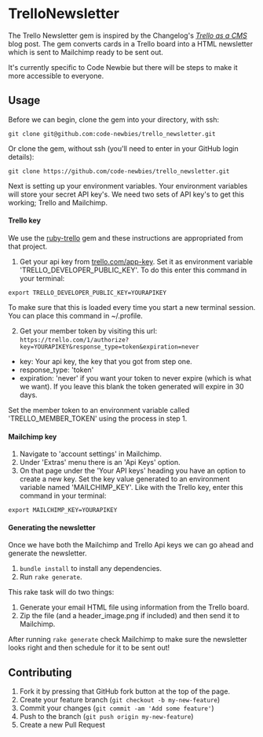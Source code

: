 # TrelloNewsletter

The Trello Newsletter gem is inspired by the Changelog's *[Trello as a CMS](https://thechangelog.com/trello-as-a-cms/)* blog post.
The gem converts cards in a Trello board into a HTML newsletter which is sent to Mailchimp ready to be sent out.

It's currently specific to Code Newbie but there will be steps to make it more accessible to everyone.

## Usage

Before we can begin, clone the gem into your directory, with ssh: 

`git clone git@github.com:code-newbies/trello_newsletter.git`

Or clone the gem, without ssh (you'll need to enter in your GitHub login details):

`git clone https://github.com/code-newbies/trello_newsletter.git`

Next is setting up your environment variables. Your environment variables will store your secret API key's. 
We need two sets of API key's to get this working; Trello and Mailchimp.

#### Trello key
We use the [ruby-trello](https://github.com/jeremytregunna/ruby-trello) gem and these instructions are appropriated from
that project.

1. Get your api key from [trello.com/app-key](https://trello.com/app-key). Set it as environment variable 'TRELLO_DEVELOPER_PUBLIC_KEY'.
To do this enter this command in your terminal:

`export TRELLO_DEVELOPER_PUBLIC_KEY=YOURAPIKEY`

To make sure that this is loaded every time you start a new terminal session. You can place this command in ~/.profile.

2. Get your member token by visiting this url: `https://trello.com/1/authorize?key=YOURAPIKEY&response_type=token&expiration=never`
  - key: Your api key, the key that you got from step one.
  - response_type: 'token'
  - expiration: 'never' if you want your token to never expire (which is what we want). If you leave this blank the token
      generated will expire in 30 days.

Set the member token to an environment variable called 'TRELLO_MEMBER_TOKEN' using the process in step 1.

#### Mailchimp key

1. Navigate to 'account settings' in Mailchimp.
2. Under 'Extras' menu there is an 'Api Keys' option.
3. On that page under the 'Your API keys' heading you have an option to create a new key. Set the key value generated to an environment
variable named 'MAILCHIMP_KEY'. Like with the Trello key, enter this command in your terminal:

`export MAILCHIMP_KEY=YOURAPIKEY`

#### Generating the newsletter

Once we have both the Mailchimp and Trello Api keys we can go ahead and generate the newsletter.

1. `bundle install` to install any dependencies.
2. Run `rake generate`.

This rake task will do two things:

1. Generate your email HTML file using information from the Trello board.
2. Zip the file (and a header_image.png if included) and then send it to Mailchimp.

After running `rake generate` check Mailchimp to make sure the newsletter looks right and then schedule for it to be sent out!
## Contributing

1. Fork it by pressing that GitHub fork button at the top of the page. 
2. Create your feature branch (`git checkout -b my-new-feature`)
3. Commit your changes (`git commit -am 'Add some feature'`)
4. Push to the branch (`git push origin my-new-feature`)
5. Create a new Pull Request

